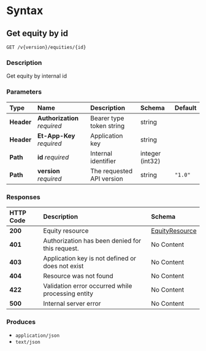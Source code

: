 # Syntax

## Get equity by id

```text
GET /v{version}/equities/{id}
```

### Description

Get equity by internal id

### Parameters

| Type | Name | Description | Schema | Default |
| :--- | :--- | :--- | :--- | :--- |
| **Header** | **Authorization**   _required_ | Bearer type token string | string |  |
| **Header** | **Et-App-Key**   _required_ | Application key | string |  |
| **Path** | **id**   _required_ | Internal identifier | integer \(int32\) |  |
| **Path** | **version**   _required_ | The requested API version | string | `"1.0"` |

### Responses

| HTTP Code | Description | Schema |
| :--- | :--- | :--- |
| **200** | Equity resource | [EquityResource](../../definitions/#equityresource) |
| **401** | Authorization has been denied for this request. | No Content |
| **403** | Application key is not defined or does not exist | No Content |
| **404** | Resource was not found | No Content |
| **422** | Validation error occurred while processing entity | No Content |
| **500** | Internal server error | No Content |

### Produces

* `application/json`
* `text/json`

